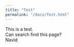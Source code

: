 ```yaml
---
title: "Test"
permalink: "/docs/Test.html"
---
```


This is a test.  
Can search find this page?  
Navid  
